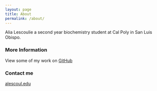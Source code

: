 ```yaml
---
layout: page
title: About
permalink: /about/
---
```


Alia Lescoulie a second year biochemistry student at Cal Poly in San Luis Obispo. 

### More Information

View some of my work on [GitHub](https://github.com/ALescoulie)

### Contact me

[alescoul.edu](mailto:alescoul@calpoly.edu)
